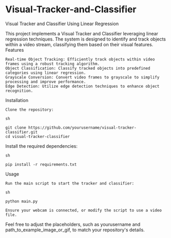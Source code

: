 # Visual-Tracker-and-Classifier
Visual Tracker and Classifier Using Linear Regression

This project implements a Visual Tracker and Classifier leveraging linear regression techniques. The system is designed to identify and track objects within a video stream, classifying them based on their visual features.
Features

    Real-time Object Tracking: Efficiently track objects within video frames using a robust tracking algorithm.
    Object Classification: Classify tracked objects into predefined categories using linear regression.
    Grayscale Conversion: Convert video frames to grayscale to simplify processing and improve performance.
    Edge Detection: Utilize edge detection techniques to enhance object recognition.

Installation

    Clone the repository:

    sh

    git clone https://github.com/yourusername/visual-tracker-classifier.git
    cd visual-tracker-classifier

Install the required dependencies:

    sh

    pip install -r requirements.txt

Usage

    Run the main script to start the tracker and classifier:

    sh

    python main.py

    Ensure your webcam is connected, or modify the script to use a video file.



Feel free to adjust the placeholders, such as yourusername and path_to_example_image_or_gif, to match your repository's details.
